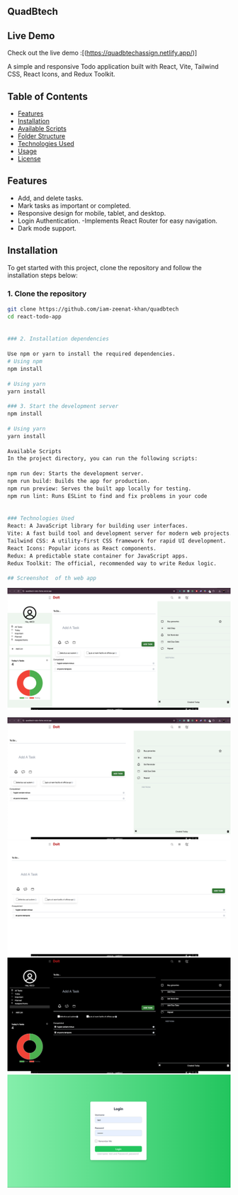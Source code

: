 ## QuadBtech

## Live Demo

Check out the live demo :[(https://quadbtechassign.netlify.app/)]

A simple and responsive Todo application built with React, Vite, Tailwind CSS, React Icons, and Redux Toolkit.

## Table of Contents

- [Features](#features)
- [Installation](#installation)
- [Available Scripts](#available-scripts)
- [Folder Structure](#folder-structure)
- [Technologies Used](#technologies-used)
- [Usage](#usage)
- [License](#license)

## Features

- Add, and delete tasks.
- Mark tasks as important or completed.
- Responsive design for mobile, tablet, and desktop.
- Login Authentication.
  -Implements React Router for easy navigation.
- Dark mode support.

## Installation

To get started with this project, clone the repository and follow the installation steps below:

### 1. Clone the repository

```bash
git clone https://github.com/iam-zeenat-khan/quadbtech
cd react-todo-app


### 2. Installation dependencies

Use npm or yarn to install the required dependencies.
# Using npm
npm install

# Using yarn
yarn install

### 3. Start the development server
npm install

# Using yarn
yarn install

Available Scripts
In the project directory, you can run the following scripts:

npm run dev: Starts the development server.
npm run build: Builds the app for production.
npm run preview: Serves the built app locally for testing.
npm run lint: Runs ESLint to find and fix problems in your code


### Technologies Used
React: A JavaScript library for building user interfaces.
Vite: A fast build tool and development server for modern web projects.
Tailwind CSS: A utility-first CSS framework for rapid UI development.
React Icons: Popular icons as React components.
Redux: A predictable state container for JavaScript apps.
Redux Toolkit: The official, recommended way to write Redux logic.

## Screenshot  of th web app
```

![Screenshot of the Todo App](./public/1.png)

![Screenshot of the Todo App](./public/2.png)
![Screenshot of the Todo App](./public/3.png)
![Screenshot of the Todo App](./public/4.png)
![Screenshot of the Todo App](./public/5.png)

```

```
